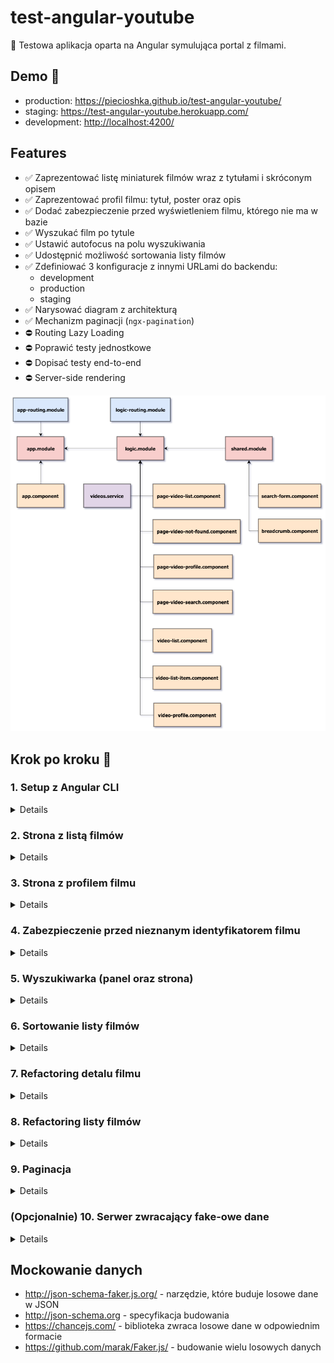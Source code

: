 # test-angular-youtube

:ledger: Testowa aplikacja oparta na Angular symulująca portal z filmami.

## Demo 🎉

* production: <https://piecioshka.github.io/test-angular-youtube/>
* staging: <https://test-angular-youtube.herokuapp.com/>
* development: <http://localhost:4200/>

## Features

* :white_check_mark: Zaprezentować listę miniaturek filmów wraz z tytułami i skróconym opisem
* :white_check_mark: Zaprezentować profil filmu: tytuł, poster oraz opis
* :white_check_mark: Dodać zabezpieczenie przed wyświetleniem filmu, którego nie ma w bazie
* :white_check_mark: Wyszukać film po tytule
* :white_check_mark: Ustawić autofocus na polu wyszukiwania
* :white_check_mark: Udostępnić możliwość sortowania listy filmów
* :white_check_mark: Zdefiniować 3 konfiguracje z innymi URLami do backendu:
    + development
    + production
    + staging
* :white_check_mark: Narysować diagram z architekturą
* :white_check_mark: Mechanizm paginacji (`ngx-pagination`)
* :no_entry: Routing Lazy Loading
* :no_entry: Poprawić testy jednostkowe
* :no_entry: Dopisać testy end-to-end
* :no_entry: Server-side rendering

![](./docs/scheme.png)

## Krok po kroku 👣

### 1. Setup z Angular CLI

<details>

* `npm install -g @angular/cli`
* `ng new NAZWA_PROJEKTU`
* Ustawić tytuł strony: `YouTube`
* Ustawić opis strony: `Portal z filmami`
* `npm start`

</details>

### 2. Strona z listą filmów

<details>

</details>

### 3. Strona z profilem filmu

<details>

</details>

### 4. Zabezpieczenie przed nieznanym identyfikatorem filmu

<details>

</details>

### 5. Wyszukiwarka (panel oraz strona)

<details>

</details>

### 6. Sortowanie listy filmów

<details>

</details>

### 7. Refactoring detalu filmu

<details>

</details>

### 8. Refactoring listy filmów

<details>

</details>

### 9. Paginacja

<details>

* Dodać paczkę [ngx-pagination](https://github.com/michaelbromley/ngx-pagination)
* Zaimportować do komponentu z logiką moduł `NgxPaginationModule`
* Osadzić komponent `pagination-controls` w komponencie listy
    + dodać binding input `(pageChange)="page = $event"`
    + przefiltrować kolekcję prezentowanych elementów
        `| paginate: { itemsPerPage: 10, currentPage: page }`

</details>

### (Opcjonalnie) 10. Serwer zwracający fake-owe dane

<details>

* Stworzyć dwa polecenia:
    + `npm run build:mock` — polecenie powinno generować plik na podst. JSON Schema
    + `npm run start:mock` — polecenie powinno uruchomić `json-server`

</details>

## Mockowanie danych

* http://json-schema-faker.js.org/ - narzędzie, które buduje losowe dane w JSON
* http://json-schema.org - specyfikacja budowania
* https://chancejs.com/ - biblioteka zwraca losowe dane w odpowiednim formacie
* https://github.com/marak/Faker.js/ - budowanie wielu losowych danych
